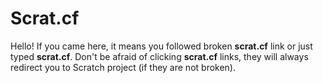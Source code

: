 # Scrat.cf

Hello! If you came here, it means you followed broken **scrat.cf** link or just typed **scrat.cf**. Don't be afraid of clicking **scrat.cf** links, they will always redirect you to Scratch project (if they are not broken).

<script>
  if (isNaN(Number(location.hash.slice(1))) || location.hash.slice(1).length !== 9) {} else {
    location.href = `//scratch.mit.edu/projects/${location.hash.slice(1)}`;
  }
</script>

